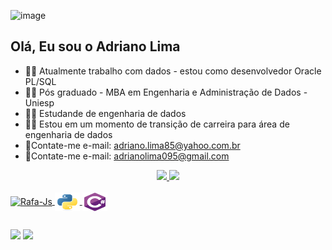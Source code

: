 ![image](https://github.com/ProfessionalAdriano/ProfessionalAdriano/assets/63374658/ad98e0f6-5dd9-468e-9d96-3998abfd0473)<!---
ProfessionalAdriano/ProfessionalAdriano is a ✨ special ✨ repository because its `README.md` (this file) appears on your GitHub profile.
You can click the Preview link to take a look at your changes.
--->
## Olá, Eu sou o Adriano Lima

- 🧑‍💼 Atualmente trabalho com dados - estou como desenvolvedor Oracle PL/SQL 
- 🧑‍🎓 Pós graduado - MBA em Engenharia e Administração de Dados - Uniesp
- 🧑‍🎓 Estudande de engenharia de dados 
- 🧑‍🎓 Estou em um momento de transição de carreira para área de engenharia de dados
- 📱Contate-me e-mail: adriano.lima85@yahoo.com.br
- 📱Contate-me e-mail: adrianolima095@gmail.com


<div align="center">
  <a href="https://github.com/ProfessionalAdriano">
  <img height="180em" src="https://github-readme-stats.vercel.app/api?username=ProfessionalAdriano&show_icons=true&theme=dracula&include_all_commits=true&count_private=true"/>
  <img height="180em" src="https://github-readme-stats.vercel.app/api/top-langs/?username=ProfessionalAdriano&layout=compact&langs_count=7&theme=dracula"/>
</div>

  
<div style="display: inline_block"><br>  
  <img align="center" alt="Rafa-Js" height="30" width="40" src="https://cdn.jsdelivr.net/gh/devicons/devicon/icons/oracle/oracle-original.svg">
  <img align="center" alt="Rafa-Python" height="30" width="40" src="https://raw.githubusercontent.com/devicons/devicon/master/icons/python/python-original.svg">
  <img align="center" alt="Rafa-Csharp" height="30" width="40" src="https://raw.githubusercontent.com/devicons/devicon/master/icons/csharp/csharp-original.svg">
</div>  
  
##

<div>  
  <a href = "mailto:contatorafaballerini@gmail.com"><img src="https://img.shields.io/badge/-Gmail-%23333?style=for-the-badge&logo=gmail&logoColor=white" target="_blank"></a>
  <a href="https://www.linkedin.com/in/adriano-lima-724570185" target="_blank"><img src="https://img.shields.io/badge/-LinkedIn-%230077B5?style=for-the-badge&logo=linkedin&logoColor=white" target="_blank"></a> 


  
  

  
</div>
  
